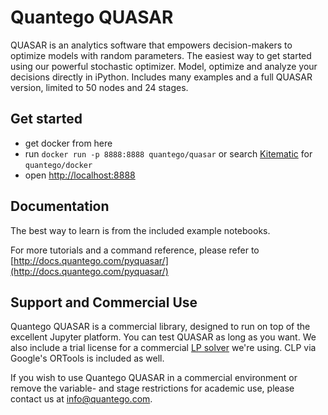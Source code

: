 # Quantego QUASAR

QUASAR is an analytics software that empowers decision-makers to optimize models with random parameters. The easiest way to get started using our powerful stochastic optimizer. Model, optimize and analyze your decisions directly in iPython. Includes many examples and a full QUASAR version, limited to 50 nodes and 24 stages.

## Get started

- get docker from here
- run `docker run -p 8888:8888 quantego/quasar` or search [Kitematic](http://www.kitematic.com) for `quantego/docker`
- open [http://localhost:8888](http://localhost:8888)

## Documentation

The best way to learn is from the included example notebooks.

For more tutorials and a command reference, please refer to [http://docs.quantego.com/pyquasar/](http://docs.quantego.com/pyquasar/)

## Support and Commercial Use

Quantego QUASAR is a commercial library, designed to run on top of the excellent Jupyter platform. You can test QUASAR as long as you want. We also include a trial license for a commercial [LP solver](http://www.sulumoptimization.com) we're using. CLP via Google's ORTools is included as well.

If you wish to use Quantego QUASAR in a commercial environment or remove the variable- and stage restrictions for academic use, please contact us at [info@quantego.com](mailto:info@quantego).
